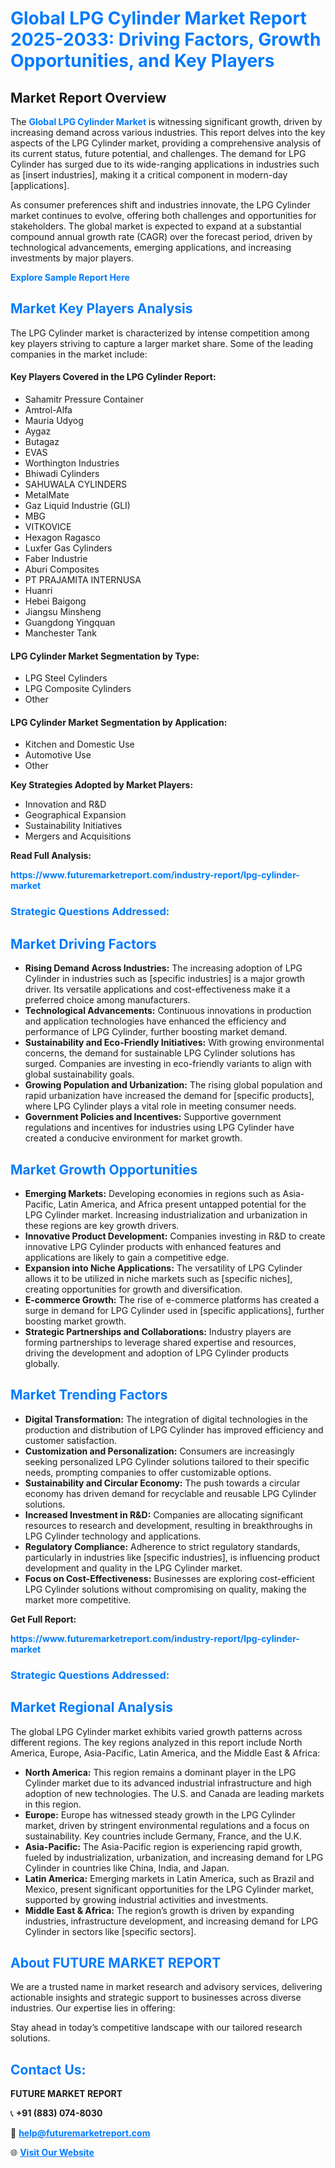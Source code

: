 <h1 style="color: #007BFF;">Global LPG Cylinder Market Report 2025-2033: Driving Factors, Growth Opportunities, and Key Players</h1>

<section id="overview">
<h2>Market Report Overview</h2>
<p>The <a href="https://www.futuremarketreport.com/industry-report/lpg-cylinder-market" style="color: #007BFF; text-decoration: none;"><strong>Global LPG Cylinder Market</strong></a> is witnessing significant growth, driven by increasing demand across various industries. This report delves into the key aspects of the LPG Cylinder market, providing a comprehensive analysis of its current status, future potential, and challenges. The demand for LPG Cylinder has surged due to its wide-ranging applications in industries such as [insert industries], making it a critical component in modern-day [applications].</p>
<p>As consumer preferences shift and industries innovate, the LPG Cylinder market continues to evolve, offering both challenges and opportunities for stakeholders. The global market is expected to expand at a substantial compound annual growth rate (CAGR) over the forecast period, driven by technological advancements, emerging applications, and increasing investments by major players.</p>
</section>

<section id="overview">
<p><a href="https://www.futuremarketreport.com/request-sample/reportId=90600" style="color: #007BFF; text-decoration: none;"><strong>Explore Sample Report Here</strong></a></p>
</section>

<section id="key-players">
<h2 style="color: #007BFF;">Market Key Players Analysis</h2>
<p>The LPG Cylinder market is characterized by intense competition among key players striving to capture a larger market share. Some of the leading companies in the market include:</p>
<h4>Key Players Covered in the LPG Cylinder Report:</h4>
<ul><li>Sahamitr Pressure Container</li><li>Amtrol-Alfa</li><li>Mauria Udyog</li><li>Aygaz</li><li>Butagaz</li><li>EVAS</li><li>Worthington Industries</li><li>Bhiwadi Cylinders</li><li>SAHUWALA CYLINDERS</li><li>MetalMate</li><li>Gaz Liquid Industrie (GLI)</li><li>MBG</li><li>VITKOVICE</li><li>Hexagon Ragasco</li><li>Luxfer Gas Cylinders</li><li>Faber Industrie</li><li>Aburi Composites</li><li>PT PRAJAMITA INTERNUSA</li><li>Huanri</li><li>Hebei Baigong</li><li>Jiangsu Minsheng</li><li>Guangdong Yingquan</li><li>Manchester Tank</li></ul>
<h4>LPG Cylinder Market Segmentation by Type:</h4>
<ul><li>LPG Steel Cylinders</li><li>LPG Composite Cylinders</li><li>Other</li></ul>

<h4>LPG Cylinder Market Segmentation by Application:</h4>
<ul><li>Kitchen and Domestic Use</li><li>Automotive Use</li><li>Other</li></ul>
<p><strong>Key Strategies Adopted by Market Players:</strong></p>
<ul>
<li>Innovation and R&D</li>
<li>Geographical Expansion</li>
<li>Sustainability Initiatives</li>
<li>Mergers and Acquisitions</li>
</ul>
</section>

<section>
<p><strong>Read Full Analysis: </strong></p><a href="https://www.futuremarketreport.com/industry-report/lpg-cylinder-market" style="color: #007BFF; text-decoration: none;"><strong>https://www.futuremarketreport.com/industry-report/lpg-cylinder-market</strong></a>
<h3 style="color: #007BFF;">Strategic Questions Addressed:</h3>
</section>

<section id="driving-factors">
<h2 style="color: #007BFF;">Market Driving Factors</h2>
<ul>
<li><strong>Rising Demand Across Industries:</strong> The increasing adoption of LPG Cylinder in industries such as [specific industries] is a major growth driver. Its versatile applications and cost-effectiveness make it a preferred choice among manufacturers.</li>
<li><strong>Technological Advancements:</strong> Continuous innovations in production and application technologies have enhanced the efficiency and performance of LPG Cylinder, further boosting market demand.</li>
<li><strong>Sustainability and Eco-Friendly Initiatives:</strong> With growing environmental concerns, the demand for sustainable LPG Cylinder solutions has surged. Companies are investing in eco-friendly variants to align with global sustainability goals.</li>
<li><strong>Growing Population and Urbanization:</strong> The rising global population and rapid urbanization have increased the demand for [specific products], where LPG Cylinder plays a vital role in meeting consumer needs.</li>
<li><strong>Government Policies and Incentives:</strong> Supportive government regulations and incentives for industries using LPG Cylinder have created a conducive environment for market growth.</li>
</ul>
</section>

<section id="growth-opportunities">
<h2 style="color: #007BFF;">Market Growth Opportunities</h2>
<ul>
<li><strong>Emerging Markets:</strong> Developing economies in regions such as Asia-Pacific, Latin America, and Africa present untapped potential for the LPG Cylinder market. Increasing industrialization and urbanization in these regions are key growth drivers.</li>
<li><strong>Innovative Product Development:</strong> Companies investing in R&D to create innovative LPG Cylinder products with enhanced features and applications are likely to gain a competitive edge.</li>
<li><strong>Expansion into Niche Applications:</strong> The versatility of LPG Cylinder allows it to be utilized in niche markets such as [specific niches], creating opportunities for growth and diversification.</li>
<li><strong>E-commerce Growth:</strong> The rise of e-commerce platforms has created a surge in demand for LPG Cylinder used in [specific applications], further boosting market growth.</li>
<li><strong>Strategic Partnerships and Collaborations:</strong> Industry players are forming partnerships to leverage shared expertise and resources, driving the development and adoption of LPG Cylinder products globally.</li>
</ul>
</section>

<section id="trending-factors">
<h2 style="color: #007BFF;">Market Trending Factors</h2>
<ul>
<li><strong>Digital Transformation:</strong> The integration of digital technologies in the production and distribution of LPG Cylinder has improved efficiency and customer satisfaction.</li>
<li><strong>Customization and Personalization:</strong> Consumers are increasingly seeking personalized LPG Cylinder solutions tailored to their specific needs, prompting companies to offer customizable options.</li>
<li><strong>Sustainability and Circular Economy:</strong> The push towards a circular economy has driven demand for recyclable and reusable LPG Cylinder solutions.</li>
<li><strong>Increased Investment in R&D:</strong> Companies are allocating significant resources to research and development, resulting in breakthroughs in LPG Cylinder technology and applications.</li>
<li><strong>Regulatory Compliance:</strong> Adherence to strict regulatory standards, particularly in industries like [specific industries], is influencing product development and quality in the LPG Cylinder market.</li>
<li><strong>Focus on Cost-Effectiveness:</strong> Businesses are exploring cost-efficient LPG Cylinder solutions without compromising on quality, making the market more competitive.</li>
</ul>
</section>

<section>
<p><strong>Get Full Report: </strong></p><a href="https://www.futuremarketreport.com/industry-report/lpg-cylinder-market" style="color: #007BFF; text-decoration: none;"><strong>https://www.futuremarketreport.com/industry-report/lpg-cylinder-market</strong></a>
<h3 style="color: #007BFF;">Strategic Questions Addressed:</h3>
</section>


<section id="regional-analysis">
<h2 style="color: #007BFF;">Market Regional Analysis</h2>
<p>The global LPG Cylinder market exhibits varied growth patterns across different regions. The key regions analyzed in this report include North America, Europe, Asia-Pacific, Latin America, and the Middle East & Africa:</p>
<ul>
<li><strong>North America:</strong> This region remains a dominant player in the LPG Cylinder market due to its advanced industrial infrastructure and high adoption of new technologies. The U.S. and Canada are leading markets in this region.</li>
<li><strong>Europe:</strong> Europe has witnessed steady growth in the LPG Cylinder market, driven by stringent environmental regulations and a focus on sustainability. Key countries include Germany, France, and the U.K.</li>
<li><strong>Asia-Pacific:</strong> The Asia-Pacific region is experiencing rapid growth, fueled by industrialization, urbanization, and increasing demand for LPG Cylinder in countries like China, India, and Japan.</li>
<li><strong>Latin America:</strong> Emerging markets in Latin America, such as Brazil and Mexico, present significant opportunities for the LPG Cylinder market, supported by growing industrial activities and investments.</li>
<li><strong>Middle East & Africa:</strong> The region’s growth is driven by expanding industries, infrastructure development, and increasing demand for LPG Cylinder in sectors like [specific sectors].</li>
</ul>
</section>

<footer>
<h2 style="color: #007BFF;">About FUTURE MARKET REPORT</h2>
<p>We are a trusted name in market research and advisory services, delivering actionable insights and strategic support to businesses across diverse industries. Our expertise lies in offering:</p>

<p>Stay ahead in today’s competitive landscape with our tailored research solutions.</p>

<h2 style="color: #007BFF;">Contact Us:</h2>
<p><strong>FUTURE MARKET REPORT</strong></p>
<p>📞 <strong>+91 (883) 074-8030</strong></p>
<p>📧 <strong><a href="mailto:help@futuremarketreport.com" style="color: #007BFF;">help@futuremarketreport.com</a></strong></p>
<p>🌐 <strong><a href="https://www.futuremarketreport.com/" style="color: #007BFF;">Visit Our Website</a></strong></p>
</footer>